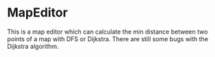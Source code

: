 # MapEditor
This is a map editor which can calculate the min distance between two points of a map with DFS or Dijkstra. There are still some bugs with the Dijkstra algorithm.
